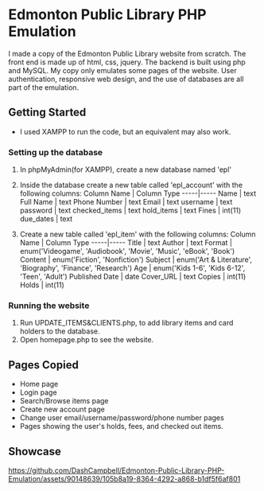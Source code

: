 # Edmonton Public Library PHP Emulation
I made a copy of the Edmonton Public Library website from scratch. The front end is made up of html, css, jquery. The backend is built using php and MySQL. My copy only emulates some pages of the website. User authentication, responsive web design, and the use of databases are all part of the emulation.

## Getting Started
* I used XAMPP to run the code, but an equivalent may also work.
### Setting up the database
1. In phpMyAdmin(for XAMPP), create a new database named 'epl'

1. Inside the database create a new table called 'epl_account' with the following columns:
    Column Name | Column Type
    -----|-----
    Name | text
    Full Name | text
    Phone Number | text
    Email | text
    username | text
    password | text
    checked_items | text
    hold_items | text
    Fines | int(11)
    due_dates | text

1. Create a new table called 'epl_item' with the following columns:
    Column Name | Column Type
    -----|-----
    Title | text
    Author | text
    Format | enum('Videogame', 'Audiobook', 'Movie', 'Music', 'eBook', 'Book')
    Content | enum('Fiction', 'Nonfiction')
    Subject | enum('Art & Literature', 'Biography', 'Finance', 'Research')
    Age | enum('Kids 1-6', 'Kids 6-12', 'Teen', 'Adult')
    Published Date | date
    Cover_URL | text
    Copies | int(11)
    Holds | int(11)

### Running the website
1. Run UPDATE_ITEMS&CLIENTS.php, to add library items and card holders to the database.
1. Open homepage.php to see the website.

## Pages Copied
* Home page
* Login page
* Search/Browse items page
* Create new account page
* Change user email/username/password/phone number pages
* Pages showing the user's holds, fees, and checked out items.

## Showcase
https://github.com/DashCampbell/Edmonton-Public-Library-PHP-Emulation/assets/90148639/105b8a19-8364-4292-a868-b1df5f6af801

